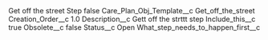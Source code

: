 <?xml version="1.0" encoding="UTF-8"?>
<CustomMetadata xmlns="http://soap.sforce.com/2006/04/metadata" xmlns:xsi="http://www.w3.org/2001/XMLSchema-instance" xmlns:xsd="http://www.w3.org/2001/XMLSchema">
    <label>Get off the street Step</label>
    <protected>false</protected>
    <values>
        <field>Care_Plan_Obj_Template__c</field>
        <value xsi:type="xsd:string">Get_off_the_street</value>
    </values>
    <values>
        <field>Creation_Order__c</field>
        <value xsi:type="xsd:double">1.0</value>
    </values>
    <values>
        <field>Description__c</field>
        <value xsi:type="xsd:string">Gett off the strttt step</value>
    </values>
    <values>
        <field>Include_this__c</field>
        <value xsi:type="xsd:boolean">true</value>
    </values>
    <values>
        <field>Obsolete__c</field>
        <value xsi:type="xsd:boolean">false</value>
    </values>
    <values>
        <field>Status__c</field>
        <value xsi:type="xsd:string">Open</value>
    </values>
    <values>
        <field>What_step_needs_to_happen_first__c</field>
        <value xsi:nil="true"/>
    </values>
</CustomMetadata>
